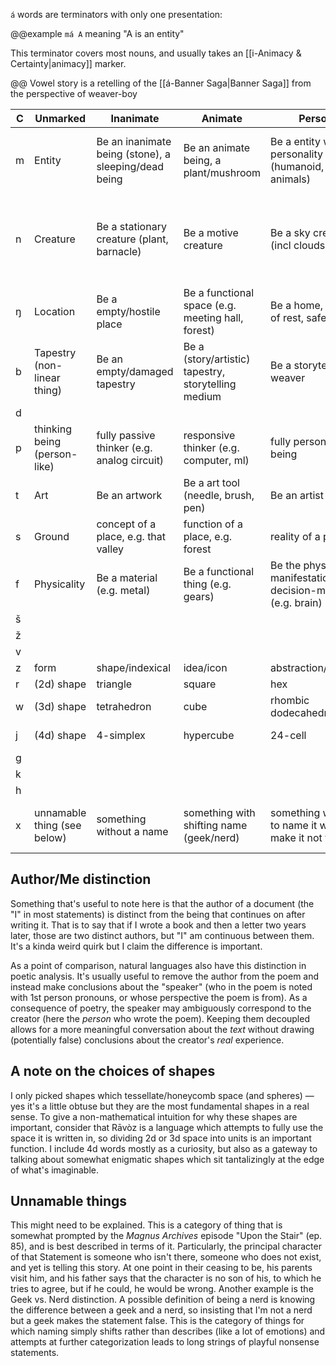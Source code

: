 `á` words are terminators with only one presentation:

@@example
`má A` meaning "A is an entity"

This terminator covers most nouns, and usually takes an [[i-Animacy & Certainty|animacy]] marker.

@@ Vowel story is a retelling of the [[á-Banner Saga|Banner Saga]] from the perspective of weaver-boy

| C   | Unmarked                     | Inanimate                                            | Animate                                             | Person                                                         | Enigmatic                                                          |
| --- | ---------------------------- | ---------------------------------------------------- | --------------------------------------------------- | -------------------------------------------------------------- | ------------------------------------------------------------------ |
| m   | Entity                       | Be an inanimate being (stone), a sleeping/dead being | Be an animate being, a plant/mushroom               | Be a entity with a personality (humanoid, animals)             | Be a God/spirit, non-human (enigmatic) entity                      |
| n   | Creature                     | Be a stationary creature (plant, barnacle)           | Be a motive creature                                | Be a sky creature (incl clouds)                                | Be an extremophile (deep cave dweller, space creature, water bear) |
| ŋ   | Location                     | Be a empty/hostile place                             | Be a functional space (e.g. meeting hall, forest)   | Be a home, place of rest, safety                               | Be a holy place                                                    |
| b   | Tapestry (non-linear thing)  | Be an empty/damaged tapestry                         | Be a (story/artistic) tapestry, storytelling medium | Be a storyteller, weaver                                       | Be a prophet, god-storyteller                                      |
| d   |                              |                                                      |                                                     |                                                                |                                                                    |
| p   | thinking being (person-like) | fully passive thinker (e.g. analog circuit)          | responsive thinker (e.g. computer, ml)              | fully person-like being                                        | enigmatic thinking being                                           |
| t   | Art                          | Be an artwork                                        | Be a art tool (needle, brush, pen)                  | Be an artist                                                   | Be a world-weaver, mage, priest                                    |
| s   | Ground                       | concept of a place, e.g. that valley                 | function of a place, e.g. forest                    | reality of a place                                             | spirit of a place                                                  |
| f   | Physicality                  | Be a material (e.g. metal)                           | Be a functional thing (e.g. gears)                  | Be the physical manifestation of a decision-maker (e.g. brain) | ???                                                                |
| š   |                              |                                                      |                                                     |                                                                |                                                                    |
| ž   |                              |                                                      |                                                     |                                                                |                                                                    |
| v   |                              |                                                      |                                                     |                                                                |                                                                    |
| z   | form                         | shape/indexical                                      | idea/icon                                           | abstraction/symbol                                             | ???                                                                |
| r   | (2d) shape                   | triangle                                             | square                                              | hex                                                            | circle                                                             |
| w   | (3d) shape                   | tetrahedron                                          | cube                                                | rhombic dodecahedron                                           | sphere                                                             |
| j   | (4d) shape                   | 4-simplex                                            | hypercube                                           | 24-cell                                                        | hyper-sphere                                                       |
| g   |                              |                                                      |                                                     |                                                                |                                                                    |
| k   |                              |                                                      |                                                     |                                                                |                                                                    |
| h   |                              |                                                      |                                                     |                                                                |                                                                    |
| x   | unnamable thing (see below)  | something without a name                             | something with shifting name (geek/nerd)            | something which to name it would make it not that              | something which cannot be named                                    |

## Author/Me distinction
Something that's useful to note here is that the author of a document (the "I" in most statements) is distinct from the being that continues on after writing it. That is to say that if I wrote a book and then a letter two years later, those are two distinct authors, but "I" am continuous between them. It's a kinda weird quirk but I claim the difference is important.

As a point of comparison, natural languages also have this distinction in poetic analysis. It's usually useful to remove the author from the poem and instead make conclusions about the "speaker" (who in the poem is noted with 1st person pronouns, or whose perspective the poem is from). As a consequence of poetry, the speaker may ambiguously correspond to the creator (here the *person* who wrote the poem). Keeping them decoupled allows for a more meaningful conversation about the *text* without drawing (potentially false) conclusions about the creator's *real* experience.

## A note on the choices of shapes
I only picked shapes which tessellate/honeycomb space (and spheres) — yes it's a little obtuse but they are the most fundamental shapes in a real sense. To give a non-mathematical intuition for why these shapes are important, consider that Rāvòz is a language which attempts to fully use the space it is written in, so dividing 2d or 3d space into units is an important function. I include 4d words mostly as a curiosity, but also as a gateway to talking about somewhat enigmatic shapes which sit tantalizingly at the edge of what's imaginable.

## Unnamable things
This might need to be explained. This is a category of thing that is somewhat prompted by the *Magnus Archives* episode "Upon the Stair" (ep. 85), and is best described in terms of it. Particularly, the principal character of that Statement is someone who isn't there, someone who does not exist, and yet is telling this story. At one point in their ceasing to be, his parents visit him, and his father says that the character is no son of his, to which he tries to agree, but if he could, he would be wrong.
Another example is the Geek vs. Nerd distinction. A possible definition of being a nerd is knowing the difference between a geek and a nerd, so insisting that I'm not a nerd but a geek makes the statement false.
This is the category of things for which naming simply shifts rather than describes (like a lot of emotions) and attempts at further categorization leads to long strings of playful nonsense statements.
